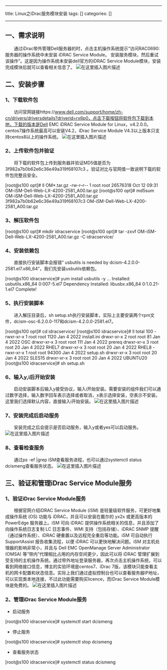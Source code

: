 
--- 
title:  Linux之iDrac服务模块安装 
tags: []
categories: [] 

---
## 一、需求说明

  通过iDrac带外管理Dell服务器的时，点击主机操作系统提示“访问RAC0690: 服务器的操作系统中未安装 iDRAC Service Module。 安装服务模块，然后重试该操作”。这是因为操作系统未安装dell官方的iDRAC Service Module模块，安装完成模块后就可以查看相关信息了。 <img src="https://img-blog.csdnimg.cn/85daa6372d654f5e8d59a3f58840a406.png" alt="在这里插入图片描述">

## 二、安装步骤

### 1、下载软件包

  访问官网链接https://www.dell.com/support/home/zh-cn/drivers/driversdetails?driverid=rx6p0，点击下载按钮将软件包下载到本地，下载的版本是Dell EMC iDRAC Service Module for Linux，v4.2.0.0。centos7操作系统最高可以安装V4.2，iDrac Service Module V4.3以上版本只支持centos8以上的操作系统。 <img src="https://img-blog.csdnimg.cn/67cf044c340a49b39ed93428965b0743.png" alt="在这里插入图片描述">

### 2、上传软件包并验证

  将下载的软件包上传到服务器并验证MD5值是否为3f982a7b0b62e6c36e49a319f68107c3 。验证对比与官网值一致说明下载的软件包完整且安全。

>  
 [root@s100 opt]# ll OM*.tar.gz -rw-r–r-- 1 root root 26576318 Oct 12 09:31 OM-iSM-Dell-Web-LX-4200-2581_A00.tar.gz [root@s100 opt]# md5sum OM-iSM-Dell-Web-LX-4200-2581_A00.tar.gz 3f982a7b0b62e6c36e49a319f68107c3 OM-iSM-Dell-Web-LX-4200-2581_A00.tar.gz 


### 3、解压软件包

>  
 [root@s100 opt]# mkdir idracservice [root@s100 opt]# tar -zxvf OM-iSM-Dell-Web-LX-4200-2581_A00.tar.gz -C idracservice/ 


### 4、安装依赖包

  直接执行安装脚本会报错“ usbutils is needed by dcism-4.2.0.0-2581.el7.x86_64”，我们先安装usbutils依赖包。

>  
 [root@s100 idracservice]# yum install usbutils -y … Installed: usbutils.x86_64 0:007-5.el7  Dependency Installed: libusbx.x86_64 0:1.0.21-1.el7  Complete! 


### 5、执行安装脚本

  进入解压目录后，sh setup.sh执行安装脚本，实际上主要安装两个rpm文件，dcism-osc-6.2.0.0-117和dcism-4.2.0.0-2581.el7。

>  
 [root@s100 opt]# cd idracservice/ [root@s100 idracservice]# ll total 100 -rwxr-xr-x 1 root root 1120 Jan 4 2022 install.ini drwxr-xr-x 2 root root 81 Jan 4 2022 OSC drwxr-xr-x 3 root root 111 Jan 4 2022 prereq drwxr-xr-x 3 root root 20 Jan 4 2022 RHEL7 drwxr-xr-x 3 root root 20 Jan 4 2022 RHEL8 -rwxr-xr-x 1 root root 94300 Jan 4 2022 setup.sh drwxr-xr-x 3 root root 20 Jan 4 2022 SLES15 drwxr-xr-x 3 root root 20 Jan 4 2022 UBUNTU20 [root@s100 idracservice]# sh setup.sh 


### 6、输入y,i后开始安装

  启动安装脚本后输入y接受协议，输入i开始安装。需要安装的组件我们可以通过数字选择，输入数字回车表示选择或者取消，x表示选择安装，空表示不安装。这里我们选择默认内容，直接输入i开始安装。 <img src="https://img-blog.csdnimg.cn/bebd653b6cad424eb96dbcf7aff503a0.png" alt="在这里插入图片描述">

### 7、安装完成后启动服务

  安装完成之后会提示是否启动服务，输入y或者yes可以启动服务。 <img src="https://img-blog.csdnimg.cn/ca6d47f26ede4ae891f6ce138418c085.png" alt="在这里插入图片描述">

### 8、查看检查服务

  通过ps -ef |grep iSM查看服务进程，也可以通过systemctl status dcismeng查看服务状态。 <img src="https://img-blog.csdnimg.cn/e2fbe97ddc2847a684a44399d60e4ecb.png" alt="在这里插入图片描述">

## 三、验证和管理iDrac Service Module服务

### 1、验证iDrac Service Module服务

  根据官网介绍iDRAC Service Module (iSM) 是轻量级软件服务，可更好地集成操作系统 (OS) 功能与 iDRAC，并且可以安装在戴尔的 yx2x 或更高版本的 PowerEdge 服务器上。iSM 可向 iDRAC 提供操作系统相关的信息，并且添加了向操作系统日志复制 LC 日志事件、WMI 支持（包括存储）、iDRAC SNMP 提醒（通过操作系统）、iDRAC 硬重置以及远程完全重启等功能。iSM 可自动执行 SupportAssist 报告收集流程，以便 iDRAC 可以更快地解决问题。iSM 对主机处理器的影响非常小，并且与 Dell EMC OpenManage Server Administrator (OMSA) 等“带内”代理相比占用的内存空间更少，因此可以将 iDRAC 管理扩展到受支持的主机操作系统。通过带外地址登录服务器，再次点击主机操作系统，可以看到网络接口信息，博主的实验环境是centos7、iDrac 7版，该模块只能查看主机的网卡配置和状态信息。实际上我们通过虚拟控制台也可以查看服务器IP地址，可以实现类本地连接，不过此功能需要购买licence，而iDrac Service Module模块是免费的。 <img src="https://img-blog.csdnimg.cn/dbf47dbbb1ac4dd28386d65841ccb56f.png" alt="在这里插入图片描述">

### 2、管理iDrac Service Module服务
- 启动服务
>  
 [root@s100 idracservice]# systemctl start dcismeng 

- 停止服务
>  
 [root@s100 idracservice]# systemctl stop dcismeng 

- 查看服务状态
>  
 [root@s100 idracservice]# systemctl status dcismeng 

